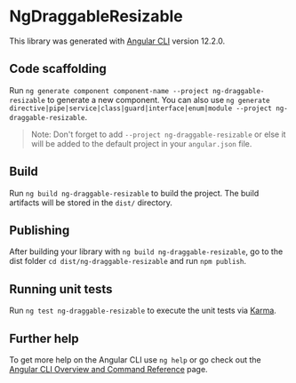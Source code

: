 # NgDraggableResizable

This library was generated with [Angular CLI](https://github.com/angular/angular-cli) version 12.2.0.

## Code scaffolding

Run `ng generate component component-name --project ng-draggable-resizable` to generate a new component. You can also use `ng generate directive|pipe|service|class|guard|interface|enum|module --project ng-draggable-resizable`.
> Note: Don't forget to add `--project ng-draggable-resizable` or else it will be added to the default project in your `angular.json` file. 

## Build

Run `ng build ng-draggable-resizable` to build the project. The build artifacts will be stored in the `dist/` directory.

## Publishing

After building your library with `ng build ng-draggable-resizable`, go to the dist folder `cd dist/ng-draggable-resizable` and run `npm publish`.

## Running unit tests

Run `ng test ng-draggable-resizable` to execute the unit tests via [Karma](https://karma-runner.github.io).

## Further help

To get more help on the Angular CLI use `ng help` or go check out the [Angular CLI Overview and Command Reference](https://angular.io/cli) page.
